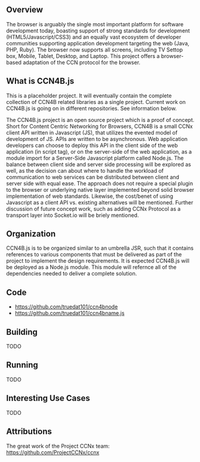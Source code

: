 ## Overview
The browser is arguably the single most important platform for software development today, boasting support of strong standards for development (HTML5/Javascript/CSS3) and an equally vast ecosystem of developer communities supporting application development targeting the web (Java, PHP, Ruby). The browser now supports all screens, including TV Settop box, Mobile, Tablet, Desktop, and Laptop. This project offers a browser-based adaptation of the CCN protocol for the browser.

## What is CCN4B.js

This is a placeholder project.  It will eventually contain the complete collection of CCN4B related libraries as a single project.  Current work on CCN4B.js is going on in different repositories.  See information below.

The CCN4B.js project is an open source project which is a proof of concept. Short for Content Centric Networking for Browsers, CCN4B is a small CCNx client API written in Javascript (JS), that utilizes the evented model of development of JS. APIs are written to be asynchronous. Web application developers can choose to deploy this API in the client side of the web application (in script tag), or on the server-side of the web application, as a module import for a Server-Side Javascript platform called Node.js. The balance between client side and server side processing will be explored as well, as the decision can about where to handle the workload of communication to web services can be distributed between client and server side with equal ease. The approach does not require a special plugin to the browser or underlying native layer implemented beyond solid browser implementation of web standards. Likewise, the cost/benet of using Javascript as a client API vs. existing alternatives will be mentioned. Further discussion of future concept work, such as adding CCNx Protocol as a transport layer into Socket.io will be briely mentioned.

## Organization

CCN4B.js is to be organized similar to an umbrella JSR, such that it contains references to various components that must be delivered as part of the project to implement the design requirements.  It is expected CCN4B.js will be deployed as a Node.js module.  This module will refernce all of the dependencies needed to deliver a complete solution.  

## Code 

* https://github.com/truedat101/ccn4bnode
* https://github.com/truedat101/ccn4bname.js

## Building

TODO

## Running

TODO

## Interesting Use Cases

TODO

## Attributions

The great work of the Project CCNx team: https://github.com/ProjectCCNx/ccnx
